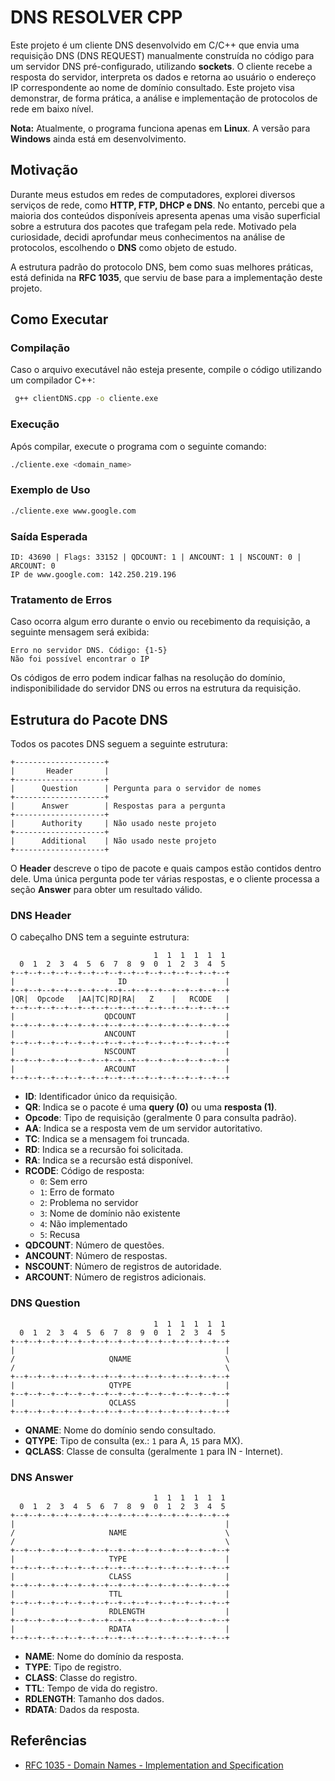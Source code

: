 # DNS RESOLVER CPP

Este projeto é um cliente DNS desenvolvido em C/C++ que envia uma requisição DNS (DNS REQUEST) manualmente construída no código para um servidor DNS pré-configurado, utilizando **sockets**. O cliente recebe a resposta do servidor, interpreta os dados e retorna ao usuário o endereço IP correspondente ao nome de domínio consultado. Este projeto visa demonstrar, de forma prática, a análise e implementação de protocolos de rede em baixo nível.

**Nota:** Atualmente, o programa funciona apenas em **Linux**. A versão para **Windows** ainda está em desenvolvimento.

## Motivação
Durante meus estudos em redes de computadores, explorei diversos serviços de rede, como **HTTP, FTP, DHCP e DNS**. No entanto, percebi que a maioria dos conteúdos disponíveis apresenta apenas uma visão superficial sobre a estrutura dos pacotes que trafegam pela rede. Motivado pela curiosidade, decidi aprofundar meus conhecimentos na análise de protocolos, escolhendo o **DNS** como objeto de estudo.

A estrutura padrão do protocolo DNS, bem como suas melhores práticas, está definida na **RFC 1035**, que serviu de base para a implementação deste projeto.

## Como Executar
### Compilação
Caso o arquivo executável não esteja presente, compile o código utilizando um compilador C++:

```sh
 g++ clientDNS.cpp -o cliente.exe
```

### Execução
Após compilar, execute o programa com o seguinte comando:

```sh
./cliente.exe <domain_name>
```

### Exemplo de Uso
```sh
./cliente.exe www.google.com
```

### Saída Esperada
```
ID: 43690 | Flags: 33152 | QDCOUNT: 1 | ANCOUNT: 1 | NSCOUNT: 0 | ARCOUNT: 0
IP de www.google.com: 142.250.219.196
```

### Tratamento de Erros
Caso ocorra algum erro durante o envio ou recebimento da requisição, a seguinte mensagem será exibida:

```
Erro no servidor DNS. Código: {1-5}
Não foi possível encontrar o IP
```

Os códigos de erro podem indicar falhas na resolução do domínio, indisponibilidade do servidor DNS ou erros na estrutura da requisição.
## Estrutura do Pacote DNS
Todos os pacotes DNS seguem a seguinte estrutura:
```
+--------------------+
|       Header       |
+--------------------+
|      Question      | Pergunta para o servidor de nomes
+--------------------+
|      Answer        | Respostas para a pergunta
+--------------------+
|      Authority     | Não usado neste projeto
+--------------------+
|      Additional    | Não usado neste projeto
+--------------------+
```
O **Header** descreve o tipo de pacote e quais campos estão contidos dentro dele. Uma única pergunta pode ter várias respostas, e o cliente processa a seção **Answer** para obter um resultado válido.

### DNS Header
O cabeçalho DNS tem a seguinte estrutura:
```
                                1  1  1  1  1  1  
  0  1  2  3  4  5  6  7  8  9  0  1  2  3  4  5
+--+--+--+--+--+--+--+--+--+--+--+--+--+--+--+--+
|                       ID                      |
+--+--+--+--+--+--+--+--+--+--+--+--+--+--+--+--+
|QR|  Opcode   |AA|TC|RD|RA|   Z    |   RCODE   |
+--+--+--+--+--+--+--+--+--+--+--+--+--+--+--+--+
|                    QDCOUNT                    |
+--+--+--+--+--+--+--+--+--+--+--+--+--+--+--+--+
|                    ANCOUNT                    |
+--+--+--+--+--+--+--+--+--+--+--+--+--+--+--+--+
|                    NSCOUNT                    |
+--+--+--+--+--+--+--+--+--+--+--+--+--+--+--+--+
|                    ARCOUNT                    |
+--+--+--+--+--+--+--+--+--+--+--+--+--+--+--+--+
```
- **ID**: Identificador único da requisição.
- **QR**: Indica se o pacote é uma **query (0)** ou uma **resposta (1)**.
- **Opcode**: Tipo de requisição (geralmente 0 para consulta padrão).
- **AA**: Indica se a resposta vem de um servidor autoritativo.
- **TC**: Indica se a mensagem foi truncada.
- **RD**: Indica se a recursão foi solicitada.
- **RA**: Indica se a recursão está disponível.
- **RCODE**: Código de resposta:
  - `0`: Sem erro
  - `1`: Erro de formato
  - `2`: Problema no servidor
  - `3`: Nome de domínio não existente
  - `4`: Não implementado
  - `5`: Recusa
- **QDCOUNT**: Número de questões.
- **ANCOUNT**: Número de respostas.
- **NSCOUNT**: Número de registros de autoridade.
- **ARCOUNT**: Número de registros adicionais.

### DNS Question
```
                                1  1  1  1  1  1  
  0  1  2  3  4  5  6  7  8  9  0  1  2  3  4  5
+--+--+--+--+--+--+--+--+--+--+--+--+--+--+--+--+
|                                               |
/                     QNAME                     \
/                                               \
+--+--+--+--+--+--+--+--+--+--+--+--+--+--+--+--+
|                     QTYPE                     |
+--+--+--+--+--+--+--+--+--+--+--+--+--+--+--+--+
|                     QCLASS                    |
+--+--+--+--+--+--+--+--+--+--+--+--+--+--+--+--+
```
- **QNAME**: Nome do domínio sendo consultado.
- **QTYPE**: Tipo de consulta (ex.: `1` para A, `15` para MX).
- **QCLASS**: Classe de consulta (geralmente `1` para IN - Internet).

### DNS Answer
```
                                1  1  1  1  1  1  
  0  1  2  3  4  5  6  7  8  9  0  1  2  3  4  5
+--+--+--+--+--+--+--+--+--+--+--+--+--+--+--+--+
|                                               |
/                     NAME                      \
/                                               \
+--+--+--+--+--+--+--+--+--+--+--+--+--+--+--+--+
|                     TYPE                      |
+--+--+--+--+--+--+--+--+--+--+--+--+--+--+--+--+
|                     CLASS                     |
+--+--+--+--+--+--+--+--+--+--+--+--+--+--+--+--+
|                     TTL                       |
+--+--+--+--+--+--+--+--+--+--+--+--+--+--+--+--+
|                     RDLENGTH                  |
+--+--+--+--+--+--+--+--+--+--+--+--+--+--+--+--+
|                     RDATA                     |
+--+--+--+--+--+--+--+--+--+--+--+--+--+--+--+--+
```
- **NAME**: Nome do domínio da resposta.
- **TYPE**: Tipo de registro.
- **CLASS**: Classe do registro.
- **TTL**: Tempo de vida do registro.
- **RDLENGTH**: Tamanho dos dados.
- **RDATA**: Dados da resposta.
## Referências
- [RFC 1035 - Domain Names - Implementation and Specification](https://datatracker.ietf.org/doc/html/rfc1035)
